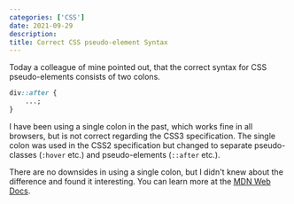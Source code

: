 ```yaml
---
categories: ['CSS']
date: 2021-09-29
description:
title: Correct CSS pseudo-element Syntax
---
```


Today a colleague of mine pointed out, that the correct syntax for CSS pseudo-elements consists of two colons.

```css
div::after {
    ...;
}
```

I have been using a single colon in the past, which works fine in all browsers, but is not correct regarding the CSS3 specification. The single colon was used in the CSS2 specification but changed to separate pseudo-classes (`:hover` etc.) and pseudo-elements (`::after` etc.).

There are no downsides in using a single colon, but I didn't knew about the difference and found it interesting. You can learn more at the [MDN Web Docs](https://developer.mozilla.org/en-US/docs/Web/CSS/Pseudo-elements#syntax).
